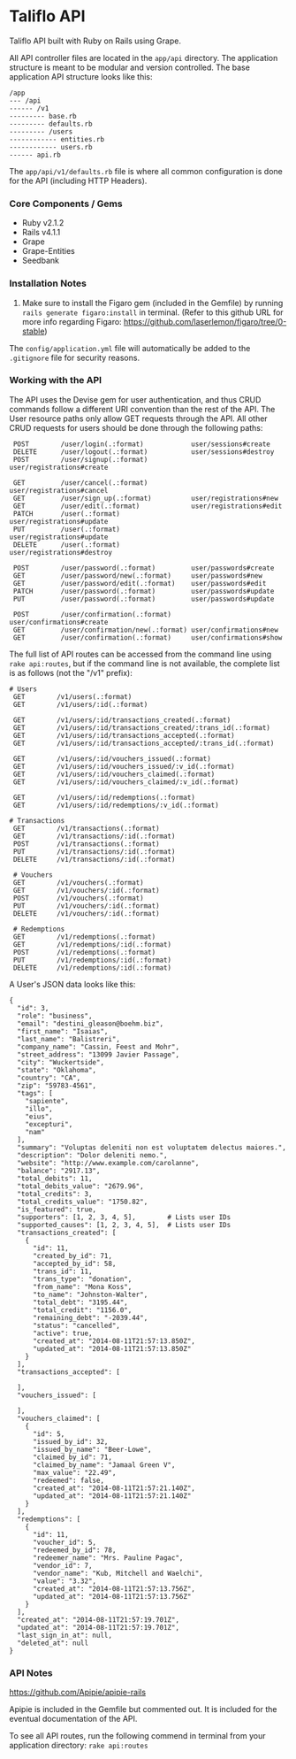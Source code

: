 Taliflo API
===============

Taliflo API built with Ruby on Rails using Grape.

All API controller files are located in the ```app/api``` directory. The application structure is meant to be modular and version controlled. The base application API structure looks like this:

```
/app
--- /api
------ /v1
--------- base.rb
--------- defaults.rb
--------- /users
------------ entities.rb
------------ users.rb
------ api.rb
```

The ```app/api/v1/defaults.rb``` file is where all common configuration is done for the API (including HTTP Headers).

### Core Components / Gems

- Ruby v2.1.2
- Rails v4.1.1
- Grape
- Grape-Entities
- Seedbank


### Installation Notes

1) Make sure to install the Figaro gem (included in the Gemfile) by running ```rails generate figaro:install``` in terminal. (Refer to this github URL for more info regarding Figaro: https://github.com/laserlemon/figaro/tree/0-stable)

The ```config/application.yml``` file will automatically be added to the ```.gitignore``` file for security reasons.


### Working with the API
The API uses the Devise gem for user authentication, and thus CRUD commands follow a different URI convention than the rest of the API. The User resource paths only allow GET requests through the API. All other CRUD requests for users should be done through the following paths:

```
 POST        /user/login(.:format)            user/sessions#create
 DELETE      /user/logout(.:format)           user/sessions#destroy
 POST        /user/signup(.:format)           user/registrations#create

 GET         /user/cancel(.:format)           user/registrations#cancel
 GET         /user/sign_up(.:format)          user/registrations#new
 GET         /user/edit(.:format)             user/registrations#edit
 PATCH       /user(.:format)                  user/registrations#update
 PUT         /user(.:format)                  user/registrations#update
 DELETE      /user(.:format)                  user/registrations#destroy

 POST        /user/password(.:format)         user/passwords#create
 GET         /user/password/new(.:format)     user/passwords#new
 GET         /user/password/edit(.:format)    user/passwords#edit
 PATCH       /user/password(.:format)         user/passwords#update
 PUT         /user/password(.:format)         user/passwords#update

 POST        /user/confirmation(.:format)     user/confirmations#create
 GET         /user/confirmation/new(.:format) user/confirmations#new
 GET         /user/confirmation(.:format)     user/confirmations#show
```

The full list of API routes can be accessed from the command line using ```rake api:routes```, but if the command line is not available, the complete list is as follows (not the "/v1" prefix):

```
# Users
 GET        /v1/users(.:format)
 GET        /v1/users/:id(.:format)

 GET        /v1/users/:id/transactions_created(.:format)
 GET        /v1/users/:id/transactions_created/:trans_id(.:format)
 GET        /v1/users/:id/transactions_accepted(.:format)
 GET        /v1/users/:id/transactions_accepted/:trans_id(.:format)

 GET        /v1/users/:id/vouchers_issued(.:format)
 GET        /v1/users/:id/vouchers_issued/:v_id(.:format)
 GET        /v1/users/:id/vouchers_claimed(.:format)
 GET        /v1/users/:id/vouchers_claimed/:v_id(.:format)

 GET        /v1/users/:id/redemptions(.:format)
 GET        /v1/users/:id/redemptions/:v_id(.:format)

# Transactions
 GET        /v1/transactions(.:format)
 GET        /v1/transactions/:id(.:format)
 POST       /v1/transactions(.:format)
 PUT        /v1/transactions/:id(.:format)
 DELETE     /v1/transactions/:id(.:format)

 # Vouchers
 GET        /v1/vouchers(.:format)
 GET        /v1/vouchers/:id(.:format)
 POST       /v1/vouchers(.:format)
 PUT        /v1/vouchers/:id(.:format)
 DELETE     /v1/vouchers/:id(.:format)

 # Redemptions
 GET        /v1/redemptions(.:format)
 GET        /v1/redemptions/:id(.:format)
 POST       /v1/redemptions(.:format)
 PUT        /v1/redemptions/:id(.:format)
 DELETE     /v1/redemptions/:id(.:format)
```

A User's JSON data looks like this:

```
{
  "id": 3,
  "role": "business",
  "email": "destini_gleason@boehm.biz",
  "first_name": "Isaias",
  "last_name": "Balistreri",
  "company_name": "Cassin, Feest and Mohr",
  "street_address": "13099 Javier Passage",
  "city": "Wuckertside",
  "state": "Oklahoma",
  "country": "CA",
  "zip": "59783-4561",
  "tags": [
    "sapiente",
    "illo",
    "eius",
    "excepturi",
    "nam"
  ],
  "summary": "Voluptas deleniti non est voluptatem delectus maiores.",
  "description": "Dolor deleniti nemo.",
  "website": "http://www.example.com/carolanne",
  "balance": "2917.13",
  "total_debits": 11,
  "total_debits_value": "2679.96",
  "total_credits": 3,
  "total_credits_value": "1750.82",
  "is_featured": true,
  "supporters": [1, 2, 3, 4, 5],        # Lists user IDs
  "supported_causes": [1, 2, 3, 4, 5],  # Lists user IDs
  "transactions_created": [
    {
      "id": 11,
      "created_by_id": 71,
      "accepted_by_id": 58,
      "trans_id": 11,
      "trans_type": "donation",
      "from_name": "Mona Koss",
      "to_name": "Johnston-Walter",
      "total_debt": "3195.44",
      "total_credit": "1156.0",
      "remaining_debt": "-2039.44",
      "status": "cancelled",
      "active": true,
      "created_at": "2014-08-11T21:57:13.850Z",
      "updated_at": "2014-08-11T21:57:13.850Z"
    }
  ],
  "transactions_accepted": [

  ],
  "vouchers_issued": [

  ],
  "vouchers_claimed": [
    {
      "id": 5,
      "issued_by_id": 32,
      "issued_by_name": "Beer-Lowe",
      "claimed_by_id": 71,
      "claimed_by_name": "Jamaal Green V",
      "max_value": "22.49",
      "redeemed": false,
      "created_at": "2014-08-11T21:57:21.140Z",
      "updated_at": "2014-08-11T21:57:21.140Z"
    }
  ],
  "redemptions": [
    {
      "id": 11,
      "voucher_id": 5,
      "redeemed_by_id": 78,
      "redeemer_name": "Mrs. Pauline Pagac",
      "vendor_id": 7,
      "vendor_name": "Kub, Mitchell and Waelchi",
      "value": "3.32",
      "created_at": "2014-08-11T21:57:13.756Z",
      "updated_at": "2014-08-11T21:57:13.756Z"
    }
  ],
  "created_at": "2014-08-11T21:57:19.701Z",
  "updated_at": "2014-08-11T21:57:19.701Z",
  "last_sign_in_at": null,
  "deleted_at": null
}
```


### API Notes

https://github.com/Apipie/apipie-rails

Apipie is included in the Gemfile but commented out. It is included for the eventual documentation of the API.

To see all API routes, run the following commend in terminal from your application directory: ```rake api:routes```
